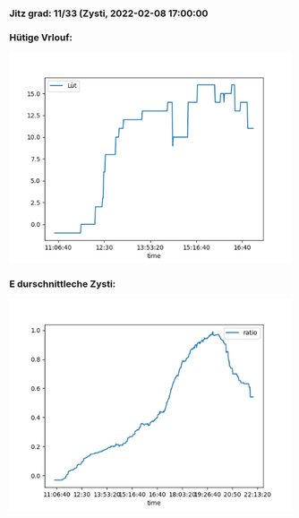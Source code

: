 ### Jitz grad: 11/33 (Zysti, 2022-02-08 17:00:00

### Hütige Vrlouf:
![Graph](Today.png)

### E durschnittleche Zysti:
![Graph](Zysti.png)